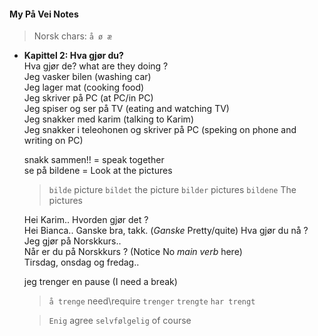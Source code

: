 <script src="pronunciation.js"></script>
<link rel="stylesheet" href="https://cdnjs.cloudflare.com/ajax/libs/font-awesome/6.0.0-beta3/css/all.min.css">


#### My På Vei Notes

>Norsk chars:  `å ø æ`

- **Kapittel 2: Hva gjør du?**  
  Hva gjør de? <i class="fas fa-volume-up" onclick="speakText('Hva gjør de?')"></i> what are they doing ?  
  Jeg vasker bilen <i class="fas fa-volume-up" onclick="speakText('Jeg vasker bilen')"></i> (washing car)  
  Jeg lager mat <i class="fas fa-volume-up" onclick="speakText('Jeg lager mat')"></i> (cooking food)  
  Jeg skriver på PC <i class="fas fa-volume-up" onclick="speakText('Jeg skriver på PC')"></i> (at PC/in PC)  
  Jeg spiser og ser på TV <i class="fas fa-volume-up" onclick="speakText('Jeg spiser og ser på TV')"></i> (eating and watching TV)  
  Jeg snakker med karim (talking to Karim)  
  Jeg snakker i teleohonen og skriver på PC (speking on phone and writing on PC)

  snakk sammen!! = speak together  
  se på bildene = Look at the pictures  

  >`bilde` picture `bildet` the picture `bilder` pictures `bildene` The pictures

  Hei Karim.. Hvorden gjør det ?  
  Hei Bianca.. Ganske bra, takk. (*Ganske* Pretty/quite)
  Hva gjør du nå ?  
  Jeg gjør på Norskkurs..  
  Når er du på Norskkurs ? (Notice No *main verb* here)  
  Tirsdag, onsdag og fredag..
    
  jeg trenger en pause (I need a break)  

  >`å trenge` need\require `trenger` `trengte` `har trengt`
    
  > `Enig` agree
  > `selvfølgelig` of course
  
